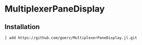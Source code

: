 # MultiplexerPaneDisplay

## Installation

```
] add https://github.com/goerz/MultiplexerPaneDisplay.jl.git
```
